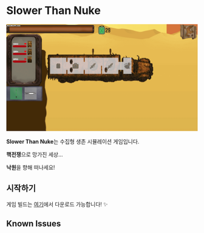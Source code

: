 # Slower Than Nuke

![GIF](preview1.gif) 


**Slower Than Nuke**는 수집형 생존 시뮬레이션 게임입니다.

**핵전쟁**으로 망가진 세상...

**낙원**을 향해 떠나세요!

## 시작하기

게임 빌드는 [여기](https://github.com/goalgoloo1/KJ3-W06/releases/tag/1.0.0)에서 다운로드 가능합니다! ✨


  
## Known Issues
